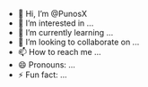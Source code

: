 - 👋 Hi, I’m @PunosX
- 👀 I’m interested in ...
- 🌱 I’m currently learning ...
- 💞️ I’m looking to collaborate on ...
- 📫 How to reach me ...
- 😄 Pronouns: ...
- ⚡ Fun fact: ...

<!---
PunosX/PunosX is a ✨ special ✨ repository because its `README.md` (this file) appears on your GitHub profile.
You can click the Preview link to take a look at your changes.
--->
